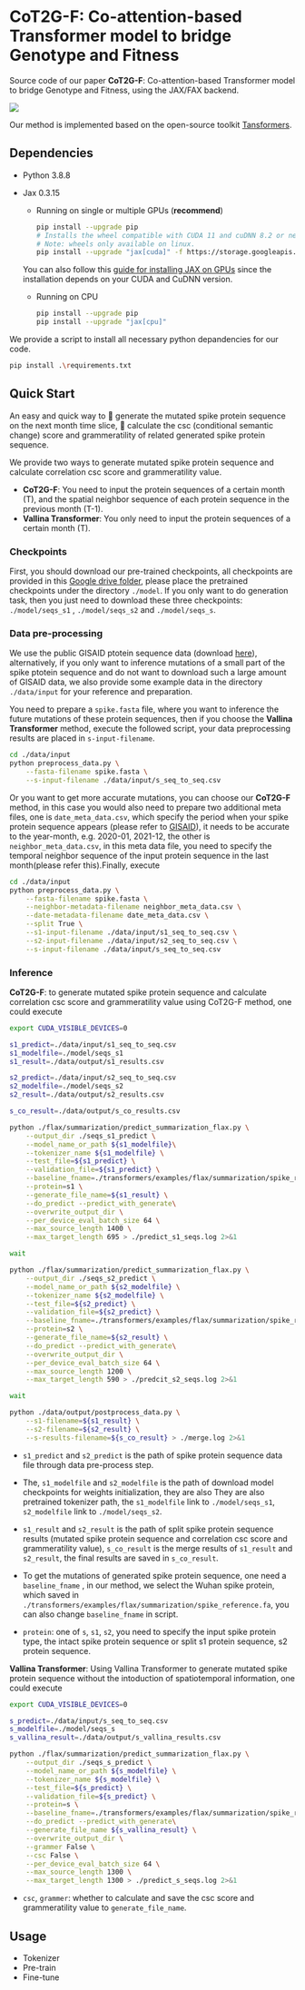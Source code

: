 # CoT2G-F: Co-attention-based Transformer model to bridge Genotype and Fitness

Source code of our paper **CoT2G-F**: Co-attention-based Transformer model to bridge Genotype and Fitness, using the JAX/FAX backend.

![]('./model.png')

Our method is implemented based on the open-source toolkit [Tansformers](https://huggingface.co/docs/transformers/index).

## Dependencies

- Python 3.8.8

- Jax 0.3.15

  - Running on single or multiple GPUs (**recommend**)

    ```bash
    pip install --upgrade pip
    # Installs the wheel compatible with CUDA 11 and cuDNN 8.2 or newer.
    # Note: wheels only available on linux.
    pip install --upgrade "jax[cuda]" -f https://storage.googleapis.com/jax-releases/jax_cuda_releases.html
    ```

  You can also follow this [guide for installing JAX on GPUs](https://github.com/google/jax/#pip-installation-gpu-cuda) since the installation depends on your CUDA and CuDNN version.
  
  - Running on CPU
  
    ```bash
    pip install --upgrade pip
    pip install --upgrade "jax[cpu]"
    ```

We provide a script to install all necessary python depandencies for our code. 

```bash
pip install .\requirements.txt
```

## Quick Start

An easy and quick way to :star2: generate the mutated spike protein sequence  on the next month time slice,  :star2: calculate the csc (conditional semantic change) score and grammeratility of related generated spike protein sequence.

We provide two ways to generate mutated spike protein sequence and calculate correlation csc score and grammeratility value.

- **CoT2G-F**: You need to input the protein sequences of a certain month (T), and the spatial neighbor sequence of each protein sequence in the previous month (T-1).
- **Vallina Transformer**: You only need to input the protein sequences of a certain month (T).

### Checkpoints

First, you should download our pre-trained checkpoints, all checkpoints are provided in this [Google drive folder](https://drive.google.com/drive/folders/1LOclCe5M5evYmGdS1las-5pUosw05by4?usp=share_link), please place the pretrained checkpoints under the directory `./model`. If you only want to do generation task, then you just need to download these three checkpoints:  `./model/seqs_s1` ,  `./model/seqs_s2`  and  `./model/seqs_s`.

### Data pre-processing

We use the public GISAID ptotein sequence data (download [here](https://gisaid.org)), alternatively, if you only want to inference mutations of a small part of the spike ptotein sequence and do not want to download such a large amount of GISAID data, we also provide some example data in the directory `./data/input`  for your reference and preparation.

You need to prepare a `spike.fasta` file, where you want to inference the future mutations of these protein sequences, then if you choose the **Vallina Transformer** method, execute the followed script, your data preprocessing results are placed in `s-input-filename`.

```bash
cd ./data/input
python preprocess_data.py \
    --fasta-filename spike.fasta \
    --s-input-filename ./data/input/s_seq_to_seq.csv
```

Or you want to get more accurate mutations, you can choose our **CoT2G-F** method, in this case you would also need to prepare two additional meta files, one is `date_meta_data.csv`, which specify the period when your spike protein sequence appears (please refer to [GISAID](https://gisaid.org)), it needs to be accurate to the year-month, e.g. 2020-01, 2021-12, the other is `neighbor_meta_data.csv`, in this meta data file, you need to specify the temporal neighbor sequence of the input protein sequence in the last month(please refer this).Finally, execute

```bash
cd ./data/input
python preprocess_data.py \
    --fasta-filename spike.fasta \
    --neighbor-metadata-filename neighbor_meta_data.csv \
    --date-metadata-filename date_meta_data.csv \
    --split True \
    --s1-input-filename ./data/input/s1_seq_to_seq.csv \
    --s2-input-filename ./data/input/s2_seq_to_seq.csv \
    --s-input-filename ./data/input/s_seq_to_seq.csv
```



### Inference

**CoT2G-F**: to generate mutated spike protein sequence and calculate correlation csc score and grammeratility value using CoT2G-F method, one could execute 

```bash
export CUDA_VISIBLE_DEVICES=0

s1_predict=./data/input/s1_seq_to_seq.csv
s1_modelfile=./model/seqs_s1
s1_result=./data/output/s1_results.csv

s2_predict=./data/input/s2_seq_to_seq.csv
s2_modelfile=./model/seqs_s2
s2_result=./data/output/s2_results.csv

s_co_result=./data/output/s_co_results.csv

python ./flax/summarization/predict_summarization_flax.py \
	--output_dir ./seqs_s1_predict \
	--model_name_or_path ${s1_modelfile}\
	--tokenizer_name ${s1_modelfile} \
	--test_file=${s1_predict} \
	--validation_file=${s1_predict} \
	--baseline_fname=./transformers/examples/flax/summarization/spike_reference.fa \
	--protein=s1 \
	--generate_file_name=${s1_result} \
	--do_predict --predict_with_generate\
	--overwrite_output_dir \
	--per_device_eval_batch_size 64 \
	--max_source_length 1400 \
	--max_target_length 695 > ./predict_s1_seqs.log 2>&1 

wait

python ./flax/summarization/predict_summarization_flax.py \
	--output_dir ./seqs_s2_predict \
	--model_name_or_path ${s2_modelfile} \
	--tokenizer_name ${s2_modelfile} \
	--test_file=${s2_predict} \
	--validation_file=${s2_predict} \
	--baseline_fname=./transformers/examples/flax/summarization/spike_reference.fa \
	--protein=s2 \
	--generate_file_name=${s2_result} \
	--do_predict --predict_with_generate\
	--overwrite_output_dir \
	--per_device_eval_batch_size 64 \
	--max_source_length 1200 \
	--max_target_length 590 > ./predcit_s2_seqs.log 2>&1 

wait

python ./data/output/postprocess_data.py \
	--s1-filename=${s1_result} \
	--s2-filename=${s2_result} \
	--s-results-filename=${s_co_result} > ./merge.log 2>&1 
```

- `s1_predict` and `s2_predict` is the path of spike protein sequence data file through data pre-process step.
- The, `s1_modelfile`  and  `s2_modelfile`  is the path of download model checkpoints for weights initialization,  they are also They are also pretrained tokenizer path, the  `s1_modelfile` link to `./model/seqs_s1`,  `s2_modelfile`  link to `./model/seqs_s2`.
-  `s1_result`  and `s2_result`  is the path of  split spike protein sequence results  (mutated spike protein sequence and correlation csc score and grammeratility value), `s_co_result`  is the merge results of `s1_result`  and `s2_result`, the final results are saved in `s_co_result`.

- To get the mutations of generated spike protein sequence, one need a  `baseline_fname` , in our method, we select the Wuhan spike protein, which saved in `./transformers/examples/flax/summarization/spike_reference.fa`, you can also change `baseline_fname` in script.
- `protein`: one of `s`, `s1`, `s2`, you need to specify the input spike protein type, the intact spike protein sequence or split s1 protein sequence, s2 protein sequence.

**Vallina Transformer**: Using Vallina Transformer to generate mutated spike protein sequence without the intoduction of spatiotemporal information, one could execute

```bash
export CUDA_VISIBLE_DEVICES=0

s_predict=./data/input/s_seq_to_seq.csv
s_modelfile=./model/seqs_s
s_vallina_result=./data/output/s_vallina_results.csv

python ./flax/summarization/predict_summarization_flax.py \
	--output_dir ./seqs_s_predict \
	--model_name_or_path ${s_modelfile} \
	--tokenizer_name ${s_modelfile} \
	--test_file=${s_predict} \
	--validation_file=${s_predict} \
	--protein=s \
	--baseline_fname=./transformers/examples/flax/summarization/spike_reference.fa \
	--do_predict --predict_with_generate\
	--generate_file_name ${s_vallina_result} \
	--overwrite_output_dir \
	--grammer False \
	--csc False \
	--per_device_eval_batch_size 64 \
	--max_source_length 1300 \
	--max_target_length 1300 > ./predict_s_seqs.log 2>&1
```

- `csc`, `grammer`: whether to calculate and save the csc score and grammeratility value to `generate_file_name`.

## Usage 

- Tokenizer
- Pre-train
- Fine-tune